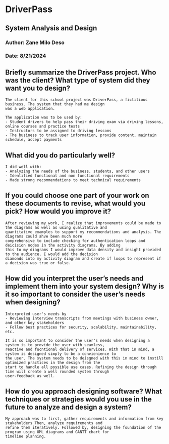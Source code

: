 # DriverPass
## System Analysis and Design
### Author: Zane Milo Deso
### Date: 8/21/2024



## Briefly summarize the DriverPass project. Who was the client? What type of system did they want you to design?

    The client for this school project was DriverPass, a fictitious business. The system that they had me design 
    was a web application. 

    The application was to be used by:
    - Student drivers to help pass their driving exam via driving lessons, online courses and practice tests
    - Instructors to be assigned to driving lessons
    - The business to track user information, provide content, maintain schedule, accept payments


## What did you do particularly well?

    I did well with:
    - Analyzing the needs of the business, students, and other users
    - Identified functional and non functional requirements
    - Made strong recommendations to meet technical requirements


## If you could choose one part of your work on these documents to revise, what would you pick? How would you improve it?

    After reviewing my work, I realize that improvements could be made to the diagrams as well as using qualitative and 
    quantitative examples to support my recommendations and analysis. The diagrams could ahve been much more 
    comprehensive to include checking for authentication loops and deicision nodes in the activity diagrams. By adding 
    this to my diagrams I would improve data density and insight provided to the audience. I would add the decision 
    diamonds into my activity diagram and create if loops to represent if a decision was true or false.


## How did you interpret the user’s needs and implement them into your system design? Why is it so important to consider the user’s needs when designing?

    Interpreted user's needs by
    - Reviewing interview transcripts from meetings with business owner, and other key stakeholders
    - Follow best practices for security, scalability, maintainability, etc.

    It is so important to consider the user's needs when designing a system is to provide the user with seamless, 
    reactive and fucntional delivery of services. With that in mind, a system is designed simply to be a convienience to
    the user. The system needs to be deisgned with this in mind to instill optimized practices in the design from the 
    start to handle all possible use cases. Refining the design through time will create a well rounded system through 
    user-feedback as well.

## How do you approach designing software? What techniques or strategies would you use in the future to analyze and design a system?

    My approach was to first, gather requirements and information from key stakeholders Then, analyze requirements and 
    refine them iteratively. Followed by, designing the foundation of the program using UML diagrams and GANTT chart for 
    timeline planning. 
     
